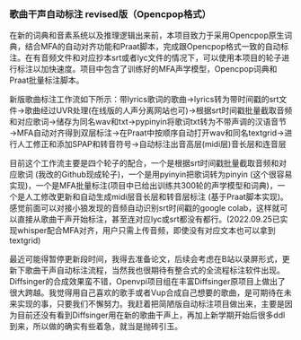 ### 歌曲干声自动标注 revised版（Opencpop格式）

在新的词典和音素系统以及推理逻辑出来前，本项目致力于采用Opencpop原生词典，结合MFA的自动对齐功能和Praat脚本，完成跟Opencpop格式一致的自动标注。在有音频文件和对应抄本srt或者lyc文件的情况下，可以使用本项目的轮子进行标注以加快速度。项目中包含了训练好的MFA声学模型，Opencpop词典和Praat批量标注脚本。

新版歌曲标注工作流如下所示：带lyrics歌词的歌曲→lyrics转为带时间戳的srt文件→歌曲经过UVR处理(在线版的人声分离网站也可)→根据srt时间戳批量截取音频和对应歌词→储存为同名wav和txt→pypinyin将歌词txt转为不带声调的汉语音节→MFA自动对齐得到双层标注→在Praat中按顺序自动打开wav和同名textgrid→进行人工修正和添加SPAP和转音符号→自动标注出音高层(midi层)音长层和连音层

目前这个工作流主要是四个轮子的配合，一个是根据srt时间戳批量截取音频和对应歌词 (我改的Github现成轮子)，一个是用pyinyin把歌词转为pinyin (这个很容易实现)，一个是MFA批量标注(项目中已给出训练共300轮的声学模型和词典)，一个是人工修改更新和自动生成midi层音长层和转音层标注 (基于Praat脚本实现)。感觉前面可以对接小狼发现的音频自动识别srt时间戳的google colab，这样就可以直接从歌曲干声开始标注，甚至连对应lyc或srt都没有都行。(2022.09.25已实现whisper配合MFA对齐，用户只需上传音频，即使没有对应文本也可以拿到textgrid)

最近可能得暂停更新段时间，我得去准备论文，后续会考虑在B站以录屏形式，更新下歌曲干声自动标注流程，当然我也很期待有整合式的全流程标注软件出现。Diffsinger的合成效果蛮不错，Openvpi项目组在丰富Diffsinger原项目上做出了很大跨越。我觉得用自己喜欢的歌手或者Vup合成自己想要的歌曲，是可期待在未来实现的事，只要我们不懈努力。我赶着把简陋版自动标注项目做出来，主要是因为目前还没有看到Diffsinger用在新的歌曲干声上，再加上新学期开始后很多ddl到来，所以做的确实有些着急，就当是抛砖引玉。
